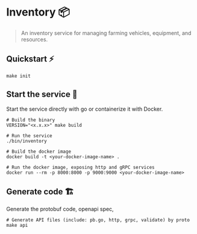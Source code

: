 # Inventory 📦

> An inventory service for managing farming vehicles, equipment, and resources.

## Quickstart ⚡

```shell
make init
```

## Start the service 🏃

Start the service directly with go or containerize it with Docker.

```shell
# Build the binary
VERSION="<x.x.x>" make build

# Run the service
./bin/inventory
```

```shell
# Build the docker image
docker build -t <your-docker-image-name> .

# Run the docker image, exposing http and gRPC services
docker run --rm -p 8000:8000 -p 9000:9000 <your-docker-image-name>
```

## Generate code 🏗️

Generate the protobuf code, openapi spec, 

```
# Generate API files (include: pb.go, http, grpc, validate) by proto
make api
```
